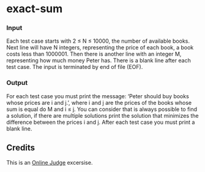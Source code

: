 # exact-sum

### **Input**
Each test case starts with 2 ≤ N ≤ 10000, the number of available books. Next line will have N
integers, representing the price of each book, a book costs less than 1000001. Then there is another
line with an integer M, representing how much money Peter has. There is a blank line after each test
case. The input is terminated by end of file (EOF).

### **Output**
For each test case you must print the message: ‘Peter should buy books whose prices are i and
j.’, where i and j are the prices of the books whose sum is equal do M and i ≤ j. You can consider that
is always possible to find a solution, if there are multiple solutions print the solution that minimizes
the difference between the prices i and j. After each test case you must print a blank line.

## Credits
This is an [Online Judge](https://onlinejudge.org/index.php?option=com_onlinejudge&Itemid=8&category=24&page=show_problem&problem=1998) excersise.
